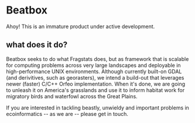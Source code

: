 # Beatbox
Ahoy! This is an immature product under active development.  

## what does it do?
Beatbox seeks to do what Fragstats does, but as framework that is scalable for computing problems across very large landscapes and deployable in high-performance UNIX environments. Although currently built-on GDAL (and derivitives, such as georasters), we intend a build-out that leverages newer (faster) C/C++ Orfeo implementation. When it's done, we are going to unleash it on America's grasslands and use it to inform habitat work for migratory birds and waterfowl across the Great Plains.

If you are interested in tackling beastly, unwieldy and important problems in ecoinformatics -- as we are -- please get in touch.
